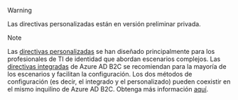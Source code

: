 >[!WARNING]
> Las directivas personalizadas están en versión preliminar privada.

>[!NOTE]
> Las [directivas personalizadas](..\articles\active-directory-b2c\active-directory-b2c-overview-custom.md#custom-policies) se han diseñado principalmente para los profesionales de TI de identidad que abordan escenarios complejos.  Las [directivas integradas](..\articles\active-directory-b2c\active-directory-b2c-overview-custom.md) de Azure AD B2C se recomiendan para la mayoría de los escenarios y facilitan la configuración. Los dos métodos de configuración (es decir, el integrado y el personalizado) pueden coexistir en el mismo inquilino de Azure AD B2C. Obtenga más información [aquí](..\articles\active-directory-b2c\active-directory-b2c-overview-custom.md).

